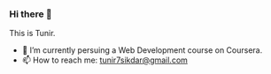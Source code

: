 ### Hi there 👋
This is Tunir. 
- 🌱 I’m currently persuing a Web Development course on Coursera.
- 📫 How to reach me: tunir7sikdar@gmail.com


<!--
**tunir7sikdar/tunir7sikdar** is a ✨ _special_ ✨ repository because its `README.md` (this file) appears on your GitHub profile.

Here are some ideas to get you started:

- 🔭 I’m currently working on Web Development (Front End).

- 👯 I’m looking to collaborate on ...
- 🤔 I’m looking for help with ...
- 💬 Ask me about ...
- 📫 How to reach me: tunir7sikdar@gmail.com
- 😄 Pronouns: ...
- ⚡ Fun fact: ...
-->
